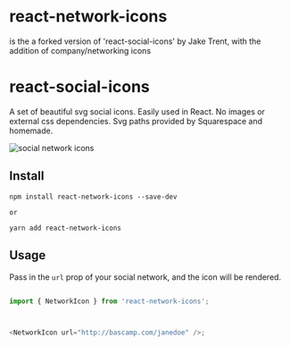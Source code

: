 # react-network-icons

is the a forked version of 'react-social-icons' by Jake Trent, with the addition of company/networking icons 

# react-social-icons

A set of beautiful svg social icons.  Easily used in React.  No images or external css dependencies.  Svg paths provided by Squarespace and homemade.

![social network icons](http://i.imgur.com/RoIt9OD.png)

## Install

```
npm install react-network-icons --save-dev

or 

yarn add react-network-icons
```

## Usage

Pass in the `url` prop of your social network, and the icon will be rendered.

```js

import { NetworkIcon } from 'react-network-icons';



<NetworkIcon url="http://bascamp.com/janedoe" />;

```

<!-- See more [usage options on the example site](http://jaketrent.github.io/react-social-icons/). -->
<!-- 
## Rebuild Examples

```
git checkout gh-pages
git rebase master
sh scripts/gen-gh-pages.sh
``` -->
